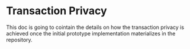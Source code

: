 # Transaction Privacy

This doc is going to cointain the details on how the transaction privacy is achieved once the initial prototype implementation materializes in the repository.
